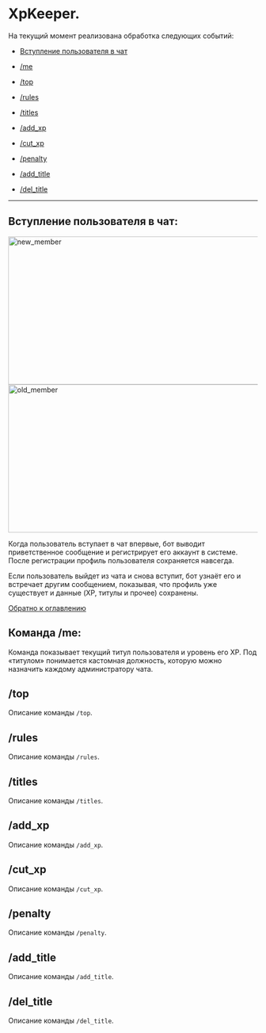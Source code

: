 # XpKeeper.

На текущий момент реализована обработка следующих событий:
- [Вступление пользователя в чат](#вступление-пользователя-в-чат)

- [/me](#команда-me)
- [/top](#top)
- [/rules](#rules)
- [/titles](#titles)

- [/add_xp](#add_xp)
- [/cut_xp](#cut_xp)
- [/penalty](#penalty)

- [/add_title](#add_title)
- [/del_title](#del_title)

---
## Вступление пользователя в чат:
<img width="760" height="299" alt="new_member" src="https://github.com/user-attachments/assets/fb930dd9-8161-4f47-9c03-2f6c0e2e36ca" />
<img width="760" height="299" alt="old_member" src="https://github.com/user-attachments/assets/ab489176-ee0b-4d66-ba0b-8ee837b5ccdb" />

Когда пользователь вступает в чат впервые, бот выводит приветственное сообщение и регистрирует его аккаунт в системе. После регистрации профиль пользователя сохраняется навсегда.

Если пользователь выйдет из чата и снова вступит, бот узнаёт его и встречает другим сообщением, показывая, что профиль уже существует и данные (XP, титулы и прочее) сохранены.

[Обратно к оглавлению](#xpkeeper)

## Команда /me:

Команда показывает текущий титул пользователя и уровень его XP. 
Под «титулом» понимается кастомная должность, которую можно назначить каждому администратору чата.

## /top
Описание команды `/top`.

## /rules
Описание команды `/rules`.

## /titles
Описание команды `/titles`.

## /add_xp
Описание команды `/add_xp`.

## /cut_xp
Описание команды `/cut_xp`.

## /penalty
Описание команды `/penalty`.

## /add_title
Описание команды `/add_title`.

## /del_title
Описание команды `/del_title`.
